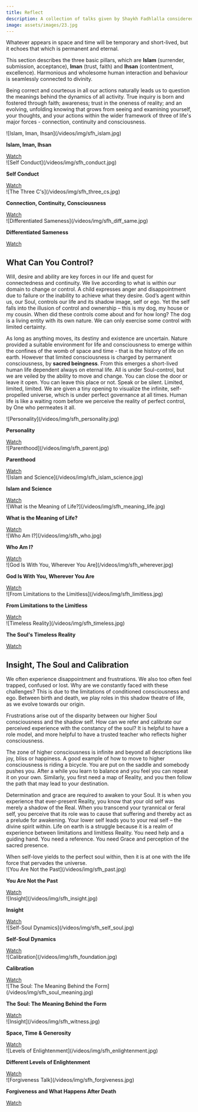```yaml
---
title: Reflect
description: A collection of talks given by Shaykh Fadhlalla considered by his students to be a good introduction to, and basic overview of, his more general work.
image: assets/images/23.jpg
---
```


<div class="callout">
Whatever appears in space and time will be temporary and short-lived, but it echoes that which is permanent and eternal.
</div>

This section describes the three basic pillars, which are **Islam** (surrender, submission, acceptance), **Iman** (trust, faith) and **Ihsan** (contentment, excellence). Harmonious and wholesome human interaction and behaviour is seamlessly connected to divinity.  

Being correct and courteous in all our actions naturally leads us to question the meanings behind the dynamics of all activity. True inquiry is born and fostered through faith; awareness; trust in the oneness of reality; and an evolving, unfolding knowing that grows from seeing and examining yourself, your thoughts, and your actions within the wider framework of three of life's major forces - connection, continuity and consciousness.

<div markdown="1" class="card video sidebar center gemoji center-content">

<div markdown="2" class="video-image">
![Islam, Iman, Ihsan](/videos/img/sfh_islam.jpg)
</div>

**Islam, Iman, Ihsan**

<div markdown="3" class="video-link">
<a target="_blank" href="https://www.youtube.com/watch?v=R503LTlwdV0&list=PLzFr0xRIkb3gVfjRtai2-XBlvWVprgHqP&index=20&t=0s">Watch</a>
</div>

</div>

<div markdown="1" class="card video sidebar center gemoji center-content">

<div markdown="2" class="video-image">
![Self Conduct](/videos/img/sfh_conduct.jpg)
</div>

**Self Conduct**

<div markdown="3" class="video-link">
<a target="_blank" href="https://youtu.be/_n9bjtTLbFQ">Watch</a>
</div>

</div>

<div markdown="1" class="card video sidebar center gemoji center-content">

<div markdown="2" class="video-image">
![The Three C's](/videos/img/sfh_three_cs.jpg)
</div>

**Connection, Continuity, Consciousness**

<div markdown="3" class="video-link">
<a target="_blank" href="https://www.youtube.com/watch?v=XOBffhHNlpc">Watch</a>
</div>

</div>

<div markdown="1" class="card video sidebar center gemoji center-content">

<div markdown="2" class="video-image">
![Differentiated Sameness](/videos/img/sfh_diff_same.jpg)
</div>

**Differentiated Sameness**

<div markdown="3" class="video-link">
<a target="_blank" href="https://www.youtube.com/watch?v=y4HG4jDJYlU">Watch</a>
</div>

</div>

## What Can You Control?

Will, desire and ability are key forces in our life and quest for connectedness and continuity. We live according to what is within our domain to change or control. A child expresses anger and disappointment due to failure or the inability to achieve what they desire. God’s agent within us, our Soul, controls our life and its shadow image, self or ego. Yet the self falls into the illusion of control and ownership – this is my dog, my house or my cousin. When did these controls come about and for how long? The dog is a living entity with its own nature. We can only exercise some control with limited certainty.  

As long as anything moves, its destiny and existence are uncertain. Nature provided a suitable environment for life and consciousness to emerge within the confines of the womb of space and time - that is the history of life on earth. However that limited consciousness is charged by permanent consciousness, by **sacred beingness**. From this emerges a short-lived human life dependent always on eternal life. All is under Soul-control, but we are veiled by the ability to move and change. You can close the door or leave it open. You can leave this place or not. Speak or be silent. Limited, limited, limited. We are given a tiny opening to visualize the infinite, self-propelled universe, which is under perfect governance at all times. Human life is like a waiting room before we perceive the reality of perfect control, by One who permeates it all.    

<div markdown="1" class="card video sidebar center gemoji center-content">

<div markdown="2" class="video-image">
![Personality](/videos/img/sfh_personality.jpg)
</div>

**Personality**

<div markdown="3" class="video-link">
<a target="_blank" href="https://www.youtube.com/watch?v=4Ou8ji29XSg">Watch</a>
</div>

</div>

<div markdown="1" class="card video sidebar center gemoji center-content">

<div markdown="2" class="video-image">
![Parenthood](/videos/img/sfh_parent.jpg)
</div>

**Parenthood**

<div markdown="3" class="video-link">
<a target="_blank" href="https://www.youtube.com/watch?v=RXG30_xI0k8">Watch</a>
</div>

</div>

<div markdown="1" class="card video sidebar center gemoji center-content">

<div markdown="2" class="video-image">
![Islam and Science](/videos/img/sfh_islam_science.jpg)
</div>

**Islam and Science**

<div markdown="3" class="video-link">
<a target="_blank" href="https://www.youtube.com/watch?v=QnJCslNl4Lo">Watch</a>
</div>

</div>

<div markdown="1" class="card video sidebar center gemoji center-content">

<div markdown="2" class="video-image">
![What is the Meaning of Life?](/videos/img/sfh_meaning_life.jpg)
</div>

**What is the Meaning of Life?**

<div markdown="3" class="video-link">
<a target="_blank" href="https://www.youtube.com/watch?v=7zvlBBK4vPA&list=PLzFr0xRIkb3gVfjRtai2-XBlvWVprgHqP&index=48">Watch</a>
</div>

</div>

<div markdown="1" class="card video sidebar center gemoji center-content">

<div markdown="2" class="video-image">
![Who Am I?](/videos/img/sfh_who.jpg)
</div>

**Who Am I?**

<div markdown="3" class="video-link">
<a target="_blank" href="https://www.youtube.com/watch?v=Z5Ptnhr96v4&list=PLzFr0xRIkb3gVfjRtai2-XBlvWVprgHqP&index=55&t=0s">Watch</a>
</div>

</div>

<div markdown="1" class="card video sidebar center gemoji center-content">

<div markdown="2" class="video-image">
![God Is With You, Wherever You Are](/videos/img/sfh_wherever.jpg)
</div>

**God Is With You, Wherever You Are**

<div markdown="3" class="video-link">
<a target="_blank" href="https://www.youtube.com/watch?v=3ty2v_NQ6ao&list=PLzFr0xRIkb3gVfjRtai2-XBlvWVprgHqP&index=16&t=0s">Watch</a>
</div>

</div>

<div markdown="1" class="card video sidebar center gemoji center-content">

<div markdown="2" class="video-image">
![From Limitations to the Limitless](/videos/img/sfh_limitless.jpg)
</div>

**From Limitations to the Limitless**

<div markdown="3" class="video-link">
<a target="_blank" href="https://www.youtube.com/watch?v=ZJoNO75NKX8&list=PLzFr0xRIkb3gVfjRtai2-XBlvWVprgHqP&index=25&t=0s">Watch</a>
</div>

</div>

<div markdown="1" class="card video sidebar center gemoji center-content">

<div markdown="2" class="video-image">
![Timeless Reality](/videos/img/sfh_timeless.jpg)
</div>

**The Soul's Timeless Reality**

<div markdown="3" class="video-link">
<a target="_blank" href="https://www.youtube.com/watch?v=A1U9abHA9Gg&list=PLzFr0xRIkb3gVfjRtai2-XBlvWVprgHqP&index=63&t=0s">Watch</a>
</div>

</div>

<div markdown="1" class="clear"></div>

## Insight, The Soul and Calibration

We often experience disappointment and frustrations. We also too often feel trapped, confused or lost. Why are we constantly faced with these challenges? This is due to the limitations of conditioned consciousness and ego. Between birth and death, we play roles in this shadow theatre of life, as we evolve towards our origin.  

Frustrations arise out of the disparity between our higher Soul consciousness and the shadow self. How can we refer and calibrate our perceived experience with the constancy of the soul? It is helpful to have a role model, and more helpful to have a trusted teacher who reflects higher consciousness.            

The zone of higher consciousness is infinite and beyond all descriptions like joy, bliss or happiness. A good example of how to move to higher consciousness is riding a bicycle. You are put on the saddle and somebody pushes you. After a while you learn to balance and you feel you can repeat it on your own. Similarly, you first need a map of Reality, and you then follow the path that may lead to your destination.  

Determination and grace are required to awaken to your Soul. It is when you experience that ever-present Reality, you know that your old self was merely a shadow of the Real. When you transcend your tyrannical or feral self, you perceive that its role was to cause that suffering and thereby act as a prelude for awakening. Your lower self leads you to your real self – the divine spirit within. Life on earth is a struggle because it is a realm of experience between limitations and limitless Reality. You need help and a guiding hand. You need a reference. You need Grace and perception of the sacred presence.    

<div class="callout">
When self-love yields to the perfect soul within, then it is at one with the life force that pervades the universe.
</div>

<div markdown="1" class="card video sidebar center gemoji center-content">

<div markdown="2" class="video-image">
![You Are Not the Past](/videos/img/sfh_past.jpg)
</div>

**You Are Not the Past**

<div markdown="3" class="video-link">
<a target="_blank" href="https://www.youtube.com/watch?v=QGHJW1iJg20">Watch</a>
</div>

</div>

<div markdown="1" class="card video sidebar center gemoji center-content">

<div markdown="2" class="video-image">
![Insight](/videos/img/sfh_insight.jpg)
</div>

**Insight**

<div markdown="3" class="video-link">
<a target="_blank" href="https://www.youtube.com/watch?v=8roXpi3irZg">Watch</a>
</div>

</div>

<div markdown="1" class="card video sidebar center gemoji center-content">

<div markdown="2" class="video-image">
![Self-Soul Dynamics](/videos/img/sfh_self_soul.jpg)
</div>

**Self-Soul Dynamics**

<div markdown="3" class="video-link">
<a target="_blank" href="https://www.youtube.com/watch?v=s_XBbGUvpSw">Watch</a>
</div>

</div>

<div markdown="1" class="card video sidebar center gemoji center-content">

<div markdown="2" class="video-image">
![Calibration](/videos/img/sfh_foundation.jpg)
</div>

**Calibration**

<div markdown="3" class="video-link">
<a target="_blank" href="https://www.youtube.com/watch?v=jxNNs3haWW4">Watch</a>
</div>

</div>

<div markdown="1" class="card video sidebar center gemoji center-content">

<div markdown="2" class="video-image">
![The Soul: The Meaning Behind the Form](/videos/img/sfh_soul_meaning.jpg)
</div>

**The Soul: The Meaning Behind the Form**

<div markdown="3" class="video-link">
<a target="_blank" href="https://www.youtube.com/watch?v=WVsIR_eQ39c&list=PLzFr0xRIkb3gVfjRtai2-XBlvWVprgHqP&index=51&t=0s">Watch</a>
</div>

</div>

<div markdown="1" class="card video sidebar center gemoji center-content">

<div markdown="2" class="video-image">
![Insight](/videos/img/sfh_witness.jpg)
</div>

**Space, Time & Generosity**

<div markdown="3" class="video-link">
<a target="_blank" href="https://www.youtube.com/watch?v=UwJyC0szP_I">Watch</a>
</div>

</div>

<div markdown="1" class="card video sidebar center gemoji center-content">

<div markdown="2" class="video-image">
![Levels of Enlightenment](/videos/img/sfh_enlightenment.jpg)
</div>

**Different Levels of Enlightenment**

<div markdown="3" class="video-link">
<a target="_blank" href="https://www.youtube.com/watch?v=5LUUgM1UFOU">Watch</a>
</div>

</div>

<div markdown="1" class="card video sidebar center gemoji center-content">

<div markdown="2" class="video-image">
![Forgiveness Talk](/videos/img/sfh_forgiveness.jpg)
</div>

**Forgiveness and What Happens After Death**

<div markdown="3" class="video-link">
<a target="_blank" href="https://www.youtube.com/watch?v=ckcXZs7mejE">Watch</a>
</div>

</div>

<div markdown="1" class="clear"></div>

